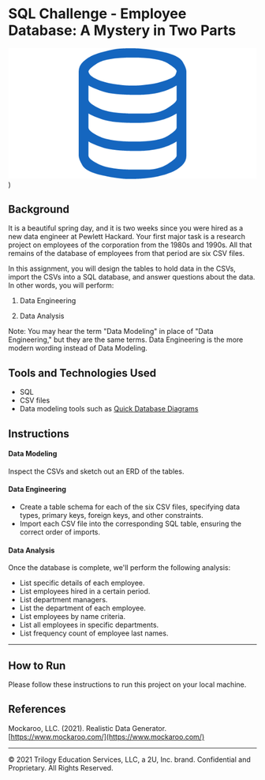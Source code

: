 # SQL Challenge - Employee Database: A Mystery in Two Parts

![](Images/sql.png))

## Background

It is a beautiful spring day, and it is two weeks since you were hired as a new data engineer at Pewlett Hackard. Your first major task is a research project on employees of the corporation from the 1980s and 1990s. All that remains of the database of employees from that period are six CSV files.

In this assignment, you will design the tables to hold data in the CSVs, import the CSVs into a SQL database, and answer questions about the data. In other words, you will perform:

1. Data Engineering

3. Data Analysis

Note: You may hear the term "Data Modeling" in place of "Data Engineering," but they are the same terms. Data Engineering is the more modern wording instead of Data Modeling.

## Tools and Technologies Used
- SQL
- CSV files
- Data modeling tools such as [Quick Database Diagrams](http://www.quickdatabasediagrams.com)

## Instructions

#### Data Modeling

Inspect the CSVs and sketch out an ERD of the tables.

#### Data Engineering

- Create a table schema for each of the six CSV files, specifying data types, primary keys, foreign keys, and other constraints.
- Import each CSV file into the corresponding SQL table, ensuring the correct order of imports.

#### Data Analysis

Once the database is complete, we'll perform the following analysis:

- List specific details of each employee.
- List employees hired in a certain period.
- List department managers.
- List the department of each employee.
- List employees by name criteria.
- List all employees in specific departments.
- List frequency count of employee last names.
- - -

## How to Run
Please follow these instructions to run this project on your local machine.

## References

Mockaroo, LLC. (2021). Realistic Data Generator. [https://www.mockaroo.com/](https://www.mockaroo.com/)

- - -

© 2021 Trilogy Education Services, LLC, a 2U, Inc. brand. Confidential and Proprietary. All Rights Reserved.
